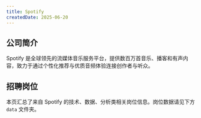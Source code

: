```yaml
---
title: Spotify
createdDate: 2025-06-20
---
```


## 公司简介  
Spotify 是全球领先的流媒体音乐服务平台，提供数百万首音乐、播客和有声内容，致力于通过个性化推荐与优质音频体验连接创作者与听众。

## 招聘岗位  
本页汇总了来自 Spotify 的技术、数据、分析类相关岗位信息。岗位数据请见下方 `data` 文件夹。
